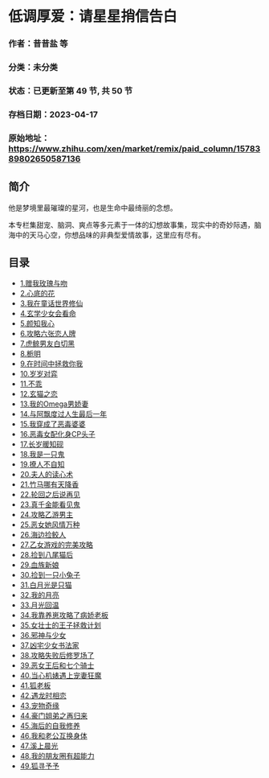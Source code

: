 # 低调厚爱：请星星捎信告白

### 作者：昔昔盐 等

### 分类：未分类

### 状态：已更新至第 49 节, 共 50 节

### 存档日期：2023-04-17

### 原始地址：https://www.zhihu.com/xen/market/remix/paid_column/1578389802650587136


## 简介
他是梦境里最璀璨的星河，也是生命中最绮丽的念想。


本专栏集甜宠、脑洞、爽点等多元素于一体的幻想故事集，现实中的奇妙际遇，脑海中的天马心空，你想品味的非典型爱情故事，这里应有尽有。




## 目录
- [1.赠我玫瑰与吻](1.赠我玫瑰与吻.md)<!-- 2022-11-22 06:45 -->
- [2.心底的花](2.心底的花.md)<!-- 2022-11-22 06:47 -->
- [3.我在童话世界修仙](3.我在童话世界修仙.md)<!-- 2022-11-22 06:48 -->
- [4.玄学少女会看命](4.玄学少女会看命.md)<!-- 2023-03-13 10:11 -->
- [5.颜知我心](5.颜知我心.md)<!-- 2022-11-22 09:34 -->
- [6.攻略六张恋人牌](6.攻略六张恋人牌.md)<!-- 2022-11-22 09:36 -->
- [7.虎鲸男友白切黑](7.虎鲸男友白切黑.md)<!-- 2022-11-22 09:37 -->
- [8.栀明](8.栀明.md)<!-- 2022-11-23 04:22 -->
- [9.在时间中拯救你我](9.在时间中拯救你我.md)<!-- 2022-11-23 04:23 -->
- [10.岁岁对弈](10.岁岁对弈.md)<!-- 2022-11-23 09:46 -->
- [11.不乖](11.不乖.md)<!-- 2022-11-23 09:46 -->
- [12.玄猫之恋](12.玄猫之恋.md)<!-- 2022-11-23 09:48 -->
- [13.我的Omega男娇妻](13.我的Omega男娇妻.md)<!-- 2022-12-05 08:15 -->
- [14.与阿飘度过人生最后一年](14.与阿飘度过人生最后一年.md)<!-- 2022-11-23 09:59 -->
- [15.我穿成了恶毒婆婆](15.我穿成了恶毒婆婆.md)<!-- 2023-01-05 06:20 -->
- [16.恶毒女配化身CP头子](16.恶毒女配化身CP头子.md)<!-- 2023-01-05 06:20 -->
- [17.长岁暖知砚](17.长岁暖知砚.md)<!-- 2023-01-05 06:20 -->
- [18.我是一只鬼](18.我是一只鬼.md)<!-- 2023-01-05 06:20 -->
- [19.撩人不自知](19.撩人不自知.md)<!-- 2023-01-05 06:20 -->
- [20.夫人的读心术](20.夫人的读心术.md)<!-- 2023-01-05 06:20 -->
- [21.竹马哪有天降香](21.竹马哪有天降香.md)<!-- 2023-01-05 06:20 -->
- [22.轮回之后说再见](22.轮回之后说再见.md)<!-- 2023-01-05 06:20 -->
- [23.真千金能看见鬼](23.真千金能看见鬼.md)<!-- 2023-01-05 06:20 -->
- [24.攻略乙游男主](24.攻略乙游男主.md)<!-- 2023-01-05 06:20 -->
- [25.恶女她风情万种](25.恶女她风情万种.md)<!-- 2023-01-05 06:20 -->
- [26.海边捡鲛人](26.海边捡鲛人.md)<!-- 2023-01-05 06:20 -->
- [27.乙女游戏的完美攻略](27.乙女游戏的完美攻略.md)<!-- 2023-01-05 06:20 -->
- [28.捡到八尾猫后](28.捡到八尾猫后.md)<!-- 2023-01-05 06:20 -->
- [29.血族新娘](29.血族新娘.md)<!-- 2023-01-05 06:20 -->
- [30.捡到一只小兔子](30.捡到一只小兔子.md)<!-- 2023-01-05 06:20 -->
- [31.白月光是只猫](31.白月光是只猫.md)<!-- 2023-01-05 06:20 -->
- [32.我的月亮](32.我的月亮.md)<!-- 2023-01-05 06:20 -->
- [33.月光回温](33.月光回温.md)<!-- 2023-01-05 06:20 -->
- [34.我靠养崽攻略了病娇老板](34.我靠养崽攻略了病娇老板.md)<!-- 2023-01-05 06:20 -->
- [35.女壮士的王子拯救计划](35.女壮士的王子拯救计划.md)<!-- 2023-01-05 06:20 -->
- [36.邪神与少女](36.邪神与少女.md)<!-- 2023-01-05 06:20 -->
- [37.凶宅少女书法家](37.凶宅少女书法家.md)<!-- 2023-01-05 06:20 -->
- [38.攻略失败后修罗场了](38.攻略失败后修罗场了.md)<!-- 2023-01-05 06:20 -->
- [39.恶女王后和七个骑士](39.恶女王后和七个骑士.md)<!-- 2023-01-05 14:20 -->
- [40.当心机婊遇上宠妻狂魔](40.当心机婊遇上宠妻狂魔.md)<!-- 2023-01-05 06:20 -->
- [41.狐老板](41.狐老板.md)<!-- 2023-01-05 06:20 -->
- [42.遇龙时相恋](42.遇龙时相恋.md)<!-- 2023-01-05 06:20 -->
- [43.宠物奇缘](43.宠物奇缘.md)<!-- 2023-01-05 06:20 -->
- [44.豪门姐弟之再归来](44.豪门姐弟之再归来.md)<!-- 2023-01-05 06:20 -->
- [45.海后的自我修养](45.海后的自我修养.md)<!-- 2023-01-05 06:20 -->
- [46.我和老公互换身体](46.我和老公互换身体.md)<!-- 2023-01-05 06:20 -->
- [47.溪上晨光](47.溪上晨光.md)<!-- 2023-01-05 06:20 -->
- [48.我的朋友圈有超能力](48.我的朋友圈有超能力.md)<!-- 2023-01-05 06:20 -->
- [49.狐寻予予](49.狐寻予予.md)<!-- 2023-01-05 06:20 -->